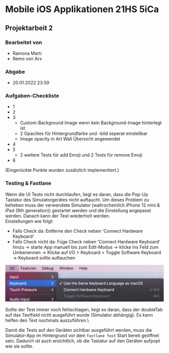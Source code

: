 # Mobile iOS Applikationen 21HS 5iCa

## Projektarbeit 2

### Bearbeitet von

* Ramona Marti
* Remo von Arx

### Abgabe

* 20.01.2022 23:59

### Aufgaben-Checkliste
- 1
- 2
- 3
    * Custom-Background Image wenn kein Background-Image hinterlegt ist
    * 2 Opacities für Hintergrundfarbe und -bild seperat einstellbar
    * Image opacity in Art Wall Übersicht angewendet 
- 4
- 5
    * 2 weitere Tests für add Emoji und 2 Tests für remove Emoji 
- 6

(Eingerückte Punkte wurden zusätzlich implementiert.)

### Testing & Fastlane

Wenn die UI Tests nicht durchlaufen, liegt es daran, dass die Pop-Up Tastatur des Simulatorgerätes nicht auftaucht. Um dieses Problem zu beheben muss der verwendete Simulator (wahrscheinlich iPhone 12 mini & iPad (9th generation)) gestartet werden und die Einstellung angepasst werden. Danach kann der Test wiederholt werden. \
Einstellungen wie folgt: 
- Falls Check da: Entferne den Check neben 'Connect Hardware Keyboard'
- Falls Check nicht da: Füge Check neben 'Connect Hardware Keyboard' hinzu -> starte App manuell bis zum Edit-Modus -> klicke ins Feld zum Umbenennen -> Klicke auf I/O > Keyboard > Toggle Software Keyboard -> Keyboard sollte auftauchen

![img.png](settingsKeyboard.png)

Sollte der Test immer noch fehlschlagen, liegt es daran, dass der doubleTab auf das Textfield nicht ausgeführt wurde (Simulator abhängig). Es kann helfen den Test nochmals auszuführen.\

Damit die Tests auf den Geräten sichtbar ausgeführt werden, muss die Simulator-App im Hintergrund vor dem ``fastlane fast`` Start bereit geöffnet sein. Dadurch ist auch ersichtlich, ob die Tastatur auf den Geräten aufpopt wie sie sollte.
